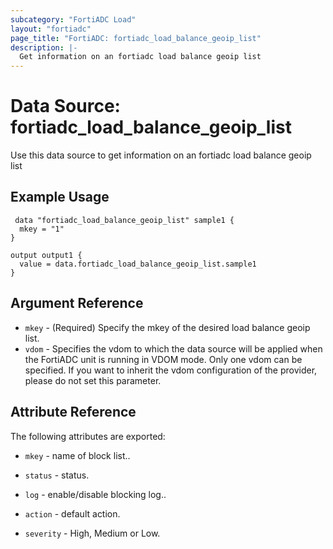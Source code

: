 ```yaml
---
subcategory: "FortiADC Load"
layout: "fortiadc"
page_title: "FortiADC: fortiadc_load_balance_geoip_list"
description: |-
  Get information on an fortiadc load balance geoip list
---
```


# Data Source: fortiadc_load_balance_geoip_list
Use this data source to get information on an fortiadc load balance geoip list

## Example Usage

```hcl
 data "fortiadc_load_balance_geoip_list" sample1 {
  mkey = "1"
}

output output1 {
  value = data.fortiadc_load_balance_geoip_list.sample1
}
```

## Argument Reference
* `mkey` - (Required) Specify the mkey of the desired  load balance geoip list.
* `vdom` - Specifies the vdom to which the data source will be applied when the FortiADC unit is running in VDOM mode. Only one vdom can be specified. If you want to inherit the vdom configuration of the provider, please do not set this parameter.


## Attribute Reference

The following attributes are exported:

* `mkey` - name of block list..
* `status` - status. 
* `log` - enable/disable blocking log.. 


* `action` - default action. 
* `severity` - High, Medium or Low. 

